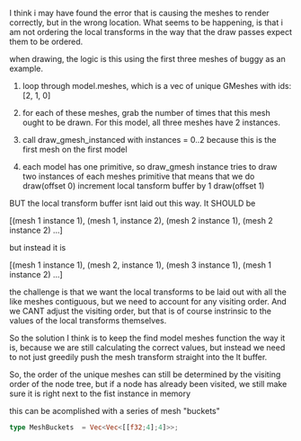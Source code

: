  I think i may have found the error that is causing the meshes to render correctly, but in the wrong location.
What seems to be happening, is that i am not ordering the local transforms in the way that the draw passes expect them to be ordered.


when drawing, the logic is this using the first three meshes of buggy as an example. 

1. loop through model.meshes, which is a vec of unique GMeshes with ids:
                     [2, 1, 0]

2. for each of these meshes, grab the number of times that this mesh ought to be drawn.
For this model, all three meshes have 2 instances.

3. call draw_gmesh_instanced with instances = 0..2 because this is the first mesh on the first model

4. each model has one primitive, so draw_gmesh instance tries to draw two instances of each meshes primitive
that means that we do 
draw(offset 0)
increment local tansform buffer by 1
draw(offset 1)

BUT the local transform buffer isnt laid out this way. It SHOULD be 

[(mesh 1 instance 1), (mesh 1, instance 2), (mesh 2 instance 1), (mesh 2 instance 2) ...]

but instead it is

[(mesh 1 instance 1), (mesh 2, instance 1), (mesh 3 instance 1), (mesh 1 instance 2) ...]

the challenge is that we want the local transforms to be laid out with all the like meshes contiguous, but 
we need to account for any visiting order. And we CANT adjust the visiting order, but that is of course instrinsic
to the values of the local transforms themselves. 

So the solution I think is to keep the find model meshes function the way it is, because we are still calculating the 
correct values, but instead we need to not just greedily push the mesh transform straight into the lt buffer.

So, the order of the unique meshes can still be determined by the visiting order of the node tree,
but if a node has already been visited, we still make sure it is right next to the fist instance in memory

this can be acomplished with a series of mesh "buckets"
```rust
type MeshBuckets  = Vec<Vec<[[f32;4];4]>>;
```
